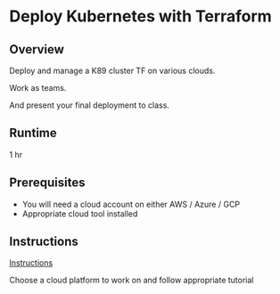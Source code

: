 # Deploy Kubernetes with Terraform

## Overview

Deploy and manage a K89 cluster TF on various clouds.

Work as teams.

And present your final deployment to class.

## Runtime

1 hr

## Prerequisites

* You will need a cloud account on either AWS / Azure / GCP
* Appropriate cloud tool installed

## Instructions

[Instructions](https://developer.hashicorp.com/terraform/tutorials/kubernetes)

Choose a cloud platform to work on and follow appropriate tutorial